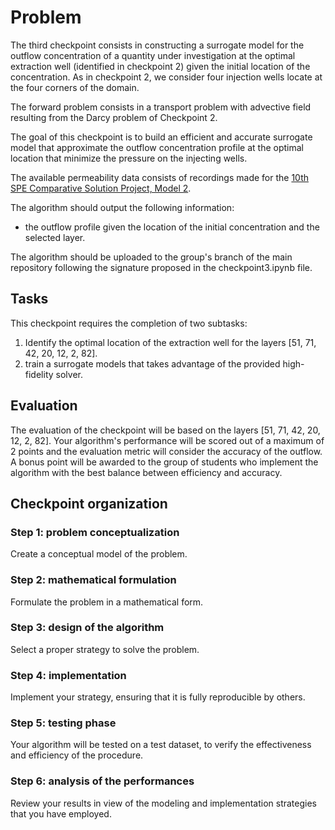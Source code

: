 # Problem

The third checkpoint consists in constructing a surrogate model for the outflow concentration of a quantity under investigation at the optimal extraction well (identified in checkpoint 2) given the initial location of the concentration. As in checkpoint 2, we consider four injection wells locate at the four corners of the domain.

The forward problem consists in a transport problem with advective field resulting from the Darcy problem of Checkpoint 2.

The goal of this checkpoint is to build an efficient and accurate surrogate model that approximate the outflow concentration profile at the optimal location that minimize the pressure on the injecting wells.

The available permeability data consists of recordings made for the [10th SPE Comparative Solution Project, Model 2](https://www.sintef.no/projectweb/geoscale/results/msmfem/spe10/#:~:text=The%20aim%20of%20the%2010th,a%20million%2Dcell%20geological%20model).

The algorithm should output the following information:
- the outflow profile given the location of the initial concentration and the selected layer.

The algorithm should be uploaded to the group's branch of the main repository following the signature proposed in the checkpoint3.ipynb file.

## Tasks

This checkpoint requires the completion of two subtasks:
1. Identify the optimal location of the extraction well for the layers [51, 71, 42, 20, 12, 2, 82].
2. train a surrogate models that takes advantage of the provided high-fidelity solver.

## Evaluation

The evaluation of the checkpoint will be based on the layers [51, 71, 42, 20, 12, 2, 82]. Your algorithm's performance will be scored out of a maximum of 2 points and the evaluation metric will consider the accuracy of the outflow.
A bonus point will be awarded to the group of students who implement the algorithm with the best balance between efficiency and accuracy.


## Checkpoint organization


### Step 1: problem conceptualization

Create a conceptual model of the problem. 

### Step 2: mathematical formulation

Formulate the problem in a mathematical form.

### Step 3: design of the algorithm

Select a proper strategy to solve the problem.

### Step 4: implementation

Implement your strategy, ensuring that it is fully reproducible by others.

### Step 5: testing phase

Your algorithm will be tested on a test dataset, to verify the effectiveness and efficiency of the procedure.

### Step 6: analysis of the performances

Review your results in view of the modeling and implementation strategies that you have employed.